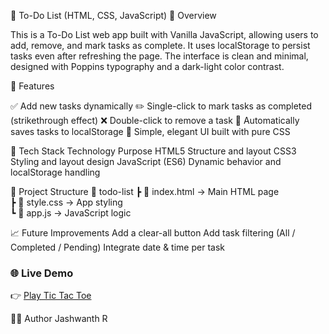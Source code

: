 📝 To-Do List (HTML, CSS, JavaScript)
📌 Overview

This is a To-Do List web app built with Vanilla JavaScript, allowing users to add, remove, and mark tasks as complete.
It uses localStorage to persist tasks even after refreshing the page. The interface is clean and minimal, designed with Poppins typography and a dark-light color contrast.

🚀 Features

✅ Add new tasks dynamically
✏️ Single-click to mark tasks as completed (strikethrough effect)
❌ Double-click to remove a task
💾 Automatically saves tasks to localStorage
🎨 Simple, elegant UI built with pure CSS

🧠 Tech Stack
Technology	Purpose
HTML5	Structure and layout
CSS3	Styling and layout design
JavaScript (ES6)	Dynamic behavior and localStorage handling

📂 Project Structure
📁 todo-list
 ┣ 📜 index.html     → Main HTML page  
 ┣ 📜 style.css      → App styling  
 ┗ 📜 app.js         → JavaScript logic  

📈 Future Improvements
Add a clear-all button
Add task filtering (All / Completed / Pending)
Integrate date & time per task

### 🌐 Live Demo
👉 [Play Tic Tac Toe](https://todolist-ecru-psi-93.vercel.app/)

👨‍💻 Author
Jashwanth R
